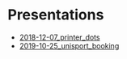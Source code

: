 # Presentations

- [2018-12-07_printer_dots](./2018-12-07_printer_dots/yellowdots.pdf)
- [2019-10-25_unisport_booking](./2019-10-25_unisport_booking/presentation.pdf)
